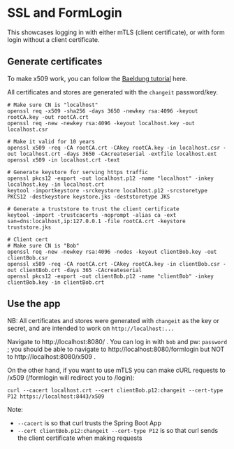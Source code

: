 # SSL and FormLogin

This showcases logging in with either mTLS (client certificate), or with form login without a client certificate.

## Generate certificates

To make x509 work, you can follow
the [Baeldung tutorial](https://www.baeldung.com/x-509-authentication-in-spring-security) here.

All certificates and stores are generated with the `changeit` password/key.

```shell
# Make sure CN is "localhost"
openssl req -x509 -sha256 -days 3650 -newkey rsa:4096 -keyout rootCA.key -out rootCA.crt
openssl req -new -newkey rsa:4096 -keyout localhost.key -out localhost.csr

# Make it valid for 10 years
openssl x509 -req -CA rootCA.crt -CAkey rootCA.key -in localhost.csr -out localhost.crt -days 3650 -CAcreateserial -extfile localhost.ext
openssl x509 -in localhost.crt -text

# Generate keystore for serving https traffic
openssl pkcs12 -export -out localhost.p12 -name "localhost" -inkey localhost.key -in localhost.crt
keytool -importkeystore -srckeystore localhost.p12 -srcstoretype PKCS12 -destkeystore keystore.jks -deststoretype JKS

# Generate a truststore to trust the client certificate
keytool -import -trustcacerts -noprompt -alias ca -ext san=dns:localhost,ip:127.0.0.1 -file rootCA.crt -keystore truststore.jks

# Client cert
# Make sure CN is "Bob"
openssl req -new -newkey rsa:4096 -nodes -keyout clientBob.key -out clientBob.csr
openssl x509 -req -CA rootCA.crt -CAkey rootCA.key -in clientBob.csr -out clientBob.crt -days 365 -CAcreateserial
openssl pkcs12 -export -out clientBob.p12 -name "clientBob" -inkey clientBob.key -in clientBob.crt
```

## Use the app

NB: All certificates and stores were generated with `changeit` as the key or secret, and are
intended to work on `http://localhost:...`

Navigate to http://localhost:8080/ . You can log in with `bob` and pw: `password` ;
you should be able to navigate to http://localhost:8080/formlogin but NOT to
http://localhost:8080/x509 .

On the other hand, if you want to use mTLS you can make cURL requests to /x509 (/formlogin will
redirect you to /login):

```shell
curl --cacert localhost.crt --cert clientBob.p12:changeit --cert-type P12 https://localhost:8443/x509
```

Note:

- `--cacert` is so that curl trusts the Spring Boot App
- `--cert clientBob.p12:changeit --cert-type P12` is so that curl sends the client certificate when making requests
